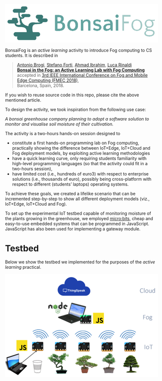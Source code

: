 ![Bonsai](./img/logo.png)

BonsaiFog is an _active learning_ activity to introduce Fog computing to CS students. It is described in 

> [Antonio Brogi](http://pages.di.unipi.it/brogi), [Stefano Forti](http://pages.di.unipi.it/forti), [Ahmad Ibrahim](http://pages.di.unipi.it/ibrahim), [Luca Rinaldi](http://lucar.in) <br>
> **[Bonsai in the Fog: an Active Learning Lab with Fog Computing](http://pages.di.unipi.it/forti/research/)** <br>
> accepted in [3rd IEEE International Conference on Fog and Mobile Edge Computing (FMEC 2018)](http://emergingtechnet.org/FMEC2018/), <br>
> Barcelona, Spain, 2018.

If you wish to reuse source code in this repo, please cite the above mentioned article.

To design the activity, we took inspiration from the following use case:

_A bonsai greenhouse company planning to adopt a software solution to monitor and visualise soil moisture of their cultivation._

The activity is a two-hours hands-on session designed to 

* constitute a first hands-on programming lab on Fog computing, practically showing the difference between IoT+Edge, IoT+Cloud and Fog deployment models, by exploiting active learning methodologies
* have a quick learning curve, only requiring students familiarity with high-level programming languages (so that the activity could fit in a two-hours session),
* have limited cost (i.e., hundreds of euro3) with respect to enterprise solutions (i.e., thousands of euro), possibly being cross-platform with respect to different (students’ laptops) operating systems.

To achieve these goals, we created a lifelike scenario that can be incremented step-by-step to show all different deployment models (viz., IoT+Edge, IoT+Cloud and Fog). 

To set up the experimental IoT testbed capable of monitoring moisture of the plants growing in the greenhouse, we employed [micro:bits](http://microbit.org), cheap and easy-to-use embedded systems that can be programmed in JavaScript. JavaScript has also been used for implementing a gateway module.

# Testbed

Below we show the testbed we implemented for the purposes of the _active learning_ practical.

![testbed](./img/testbed.png)
